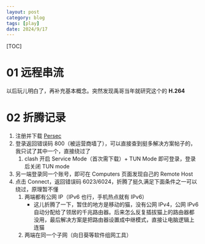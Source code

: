 ```yaml
---
layout: post
category: blog
tags: [play]
date: 2024/9/17
---
```


[TOC]

# 01 远程串流

以后玩儿明白了，再补充基本概念。突然发现禹哥当年就研究这个的 **H.264**

# 02 折腾记录

1. 注册并下载 [Persec](https://parsec.app/)
2. 登录返回错误码 800（被运营商墙了），可以直接查到挺多解决方案帖子的，我只试了其中一个，直接绕过了
   1. clash 开启 Service Mode（首次需下载）+ TUN Mode 即可登录，登录后关闭 TUN mode
3. 另一端登录同一个账号，即可在 Computers 页面发现自己的 Remote Host
4. 点击 Connect，返回错误码 6023/6024，折腾了挺久满足下面条件之一可以绕过，原理暂不懂
   1. 两端都有公网 IP（IPv6 也行，手机热点就有 IPv6）
      - 这儿折腾了一下，暂住的地方是移动的猫，没有公网 IPv4，公网 IPv6 自动分配给了领居的千兆路由器。后来怎么反复插拔猫上的路由器都没用，最后解决方案是把路由器设置成中继模式，直接让电脑逻辑上连猫
   2. 两端在同一个子网（向日葵等软件组网工具）


